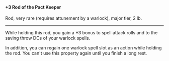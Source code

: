 #### +3 Rod of the Pact Keeper

Rod, very rare (requires attunement by a warlock), major tier, 2 lb.

---

While holding this rod, you gain a +3 bonus to spell attack rolls and to the saving throw DCs of your warlock spells.

In addition, you can regain one warlock spell slot as an action while holding the rod. You can't use this property again until you finish a long rest.